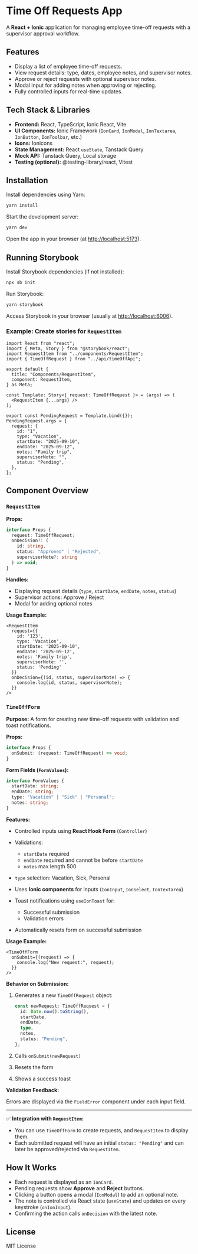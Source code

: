 # Time Off Requests App

A **React + Ionic** application for managing employee time-off requests with a supervisor approval workflow.

## Features

- Display a list of employee time-off requests.
- View request details: type, dates, employee notes, and supervisor notes.
- Approve or reject requests with optional supervisor notes.
- Modal input for adding notes when approving or rejecting.
- Fully controlled inputs for real-time updates.

## Tech Stack & Libraries

- **Frontend:** React, TypeScript, Ionic React, Vite
- **UI Components:** Ionic Framework (`IonCard`, `IonModal`, `IonTextarea`, `IonButton`, `IonToolbar`, etc.)
- **Icons:** Ionicons
- **State Management:** React `useState`, Tanstack Query
- **Mock API:** Tanstack Query, Local storage
- **Testing (optional):** @testing-library/react, Vitest 

## Installation
 
Install dependencies using Yarn:

```bash
yarn install
```

Start the development server:

```bash
yarn dev
```

Open the app in your browser (at [http://localhost:5173](http://localhost:5173)).

## Running Storybook

Install Storybook dependencies (if not installed):

```bash
npx sb init
```

Run Storybook:

```bash
yarn storybook
```

Access Storybook in your browser (usually at [http://localhost:6006](http://localhost:6006)).

### Example: Create stories for `RequestItem`

```tsx
import React from "react";
import { Meta, Story } from "@storybook/react";
import RequestItem from "../components/RequestItem";
import { TimeOffRequest } from "../api/timeOffApi";

export default {
  title: "Components/RequestItem",
  component: RequestItem,
} as Meta;

const Template: Story<{ request: TimeOffRequest }> = (args) => (
  <RequestItem {...args} />
);

export const PendingRequest = Template.bind({});
PendingRequest.args = {
  request: {
    id: "1",
    type: "Vacation",
    startDate: "2025-09-10",
    endDate: "2025-09-12",
    notes: "Family trip",
    supervisorNote: "",
    status: "Pending",
  },
};
```

## Component Overview

### `RequestItem`

**Props:**

```ts
interface Props {
  request: TimeOffRequest;
  onDecision?: (
    id: string,
    status: "Approved" | "Rejected",
    supervisorNote?: string
  ) => void;
}
```

**Handles:**

- Displaying request details (`type`, `startDate`, `endDate`, `notes`, `status`)
- Supervisor actions: Approve / Reject
- Modal for adding optional notes

**Usage Example:**

```tsx
<RequestItem
  request={{
    id: '123',
    type: 'Vacation',
    startDate: '2025-09-10',
    endDate: '2025-09-12',
    notes: 'Family trip',
    supervisorNote: '',
    status: 'Pending'
  }}
  onDecision={(id, status, supervisorNote) => {
    console.log(id, status, supervisorNote);
  }}
/>
```

### `TimeOffForm`

**Purpose:**
A form for creating new time-off requests with validation and toast notifications.

**Props:**

```ts
interface Props {
  onSubmit: (request: TimeOffRequest) => void;
}
```

**Form Fields (`FormValues`):**

```ts
interface FormValues {
  startDate: string;
  endDate: string;
  type: "Vacation" | "Sick" | "Personal";
  notes: string;
}
```

**Features:**

* Controlled inputs using **React Hook Form** (`Controller`)
* Validations:

    * `startDate` required
    * `endDate` required and cannot be before `startDate`
    * `notes` max length 500
* `type` selection: Vacation, Sick, Personal
* Uses **Ionic components** for inputs (`IonInput`, `IonSelect`, `IonTextarea`)
* Toast notifications using `useIonToast` for:

    * Successful submission
    * Validation errors
* Automatically resets form on successful submission

**Usage Example:**

```tsx
<TimeOffForm
  onSubmit={(request) => {
    console.log("New request:", request);
  }}
/>
```

**Behavior on Submission:**

1. Generates a new `TimeOffRequest` object:

   ```ts
   const newRequest: TimeOffRequest = {
     id: Date.now().toString(),
     startDate,
     endDate,
     type,
     notes,
     status: "Pending",
   };
   ```
2. Calls `onSubmit(newRequest)`
3. Resets the form
4. Shows a success toast

**Validation Feedback:**

Errors are displayed via the `FieldError` component under each input field.

---

✅ **Integration with `RequestItem`:**

* You can use `TimeOffForm` to create requests, and `RequestItem` to display them.
* Each submitted request will have an initial `status: "Pending"` and can later be approved/rejected via `RequestItem`.

## How It Works

- Each request is displayed as an `IonCard`.
- Pending requests show **Approve** and **Reject** buttons.
- Clicking a button opens a modal (`IonModal`) to add an optional note.
- The note is controlled via React state (`useState`) and updates on every keystroke (`onIonInput`).
- Confirming the action calls `onDecision` with the latest note.

## License

MIT License

